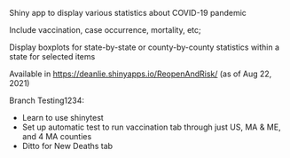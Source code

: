 Shiny app to display various statistics about COVID-19 pandemic

Include vaccination, case occurrence, mortality, etc;

Display boxplots for state-by-state or county-by-county statistics within a state
for selected items

Available in https://deanlie.shinyapps.io/ReopenAndRisk/ (as of Aug 22, 2021)

Branch Testing1234:
  * Learn to use shinytest
  * Set up automatic test to run vaccination tab through just US, MA & ME, and 4 MA counties
  * Ditto for New Deaths tab
